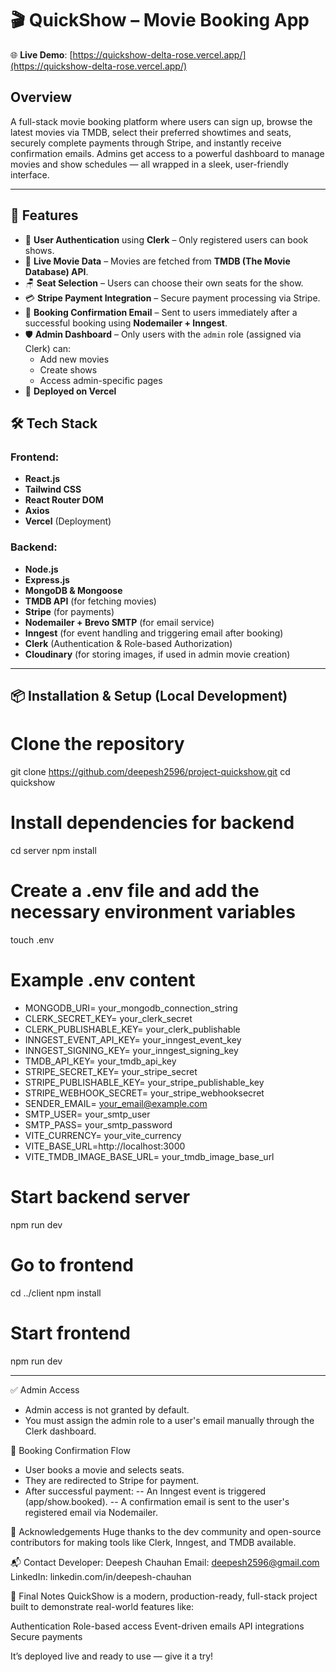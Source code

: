 # 🎬 QuickShow – Movie Booking App
🌐 **Live Demo**: [https://quickshow-delta-rose.vercel.app/](https://quickshow-delta-rose.vercel.app/)

## Overview
A full-stack movie booking platform where users can sign up, browse the latest movies via TMDB, select their preferred showtimes and seats, securely complete payments through Stripe, and instantly receive confirmation emails. Admins get access to a powerful dashboard to manage movies and show schedules — all wrapped in a sleek, user-friendly interface.

---

## 📌 Features

- 🔐 **User Authentication** using **Clerk** – Only registered users can book shows.
- 🎥 **Live Movie Data** – Movies are fetched from **TMDB (The Movie Database) API**.
- 🪑 **Seat Selection** – Users can choose their own seats for the show.
- 💳 **Stripe Payment Integration** – Secure payment processing via Stripe.
- 📧 **Booking Confirmation Email** – Sent to users immediately after a successful booking using **Nodemailer + Inngest**.
- 🛡️ **Admin Dashboard** – Only users with the `admin` role (assigned via Clerk) can:
  - Add new movies
  - Create shows
  - Access admin-specific pages
- 🚀 **Deployed on Vercel**

## 🛠️ Tech Stack

### Frontend:
- **React.js**
- **Tailwind CSS**
- **React Router DOM**
- **Axios**
- **Vercel** (Deployment)

### Backend:
- **Node.js**
- **Express.js**
- **MongoDB & Mongoose**
- **TMDB API** (for fetching movies)
- **Stripe** (for payments)
- **Nodemailer + Brevo SMTP** (for email service)
- **Inngest** (for event handling and triggering email after booking)
- **Clerk** (Authentication & Role-based Authorization)
- **Cloudinary** (for storing images, if used in admin movie creation)

---


## 📦 Installation & Setup (Local Development)

# Clone the repository
git clone https://github.com/deepesh2596/project-quickshow.git
cd quickshow

# Install dependencies for backend
cd server
npm install

# Create a .env file and add the necessary environment variables
touch .env

# Example .env content

- MONGODB_URI= your_mongodb_connection_string
- CLERK_SECRET_KEY= your_clerk_secret
- CLERK_PUBLISHABLE_KEY= your_clerk_publishable
- INNGEST_EVENT_API_KEY= your_inngest_event_key
- INNGEST_SIGNING_KEY= your_inngest_signing_key
- TMDB_API_KEY= your_tmdb_api_key
- STRIPE_SECRET_KEY= your_stripe_secret
- STRIPE_PUBLISHABLE_KEY= your_stripe_publishable_key
- STRIPE_WEBHOOK_SECRET= your_stripe_webhooksecret
- SENDER_EMAIL= your_email@example.com
- SMTP_USER= your_smtp_user
- SMTP_PASS= your_smtp_password
- VITE_CURRENCY= your_vite_currency
- VITE_BASE_URL=http://localhost:3000
- VITE_TMDB_IMAGE_BASE_URL= your_tmdb_image_base_url


# Start backend server
npm run dev

# Go to frontend
cd ../client
npm install

# Start frontend
npm run dev

---

✅ Admin Access
- Admin access is not granted by default.
- You must assign the admin role to a user's email manually through the Clerk dashboard.

📩 Booking Confirmation Flow
- User books a movie and selects seats.
- They are redirected to Stripe for payment.
- After successful payment:
-- An Inngest event is triggered (app/show.booked).
-- A confirmation email is sent to the user's registered email via Nodemailer.

🙌 Acknowledgements
Huge thanks to the dev community and open-source contributors for making tools like Clerk, Inngest, and TMDB available.

📬 Contact
Developer: Deepesh Chauhan
Email: deepesh2596@gmail.com
LinkedIn: linkedin.com/in/deepesh-chauhan

🏁 Final Notes
QuickShow is a modern, production-ready, full-stack project built to demonstrate real-world features like:

Authentication
Role-based access
Event-driven emails
API integrations
Secure payments

It’s deployed live and ready to use — give it a try!


